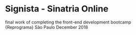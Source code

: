 <h1>Signista - Sinatria Online</h1>

final work of completing the front-end development bootcamp {Reprograma} São Paulo December 2018